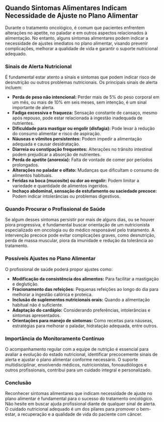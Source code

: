 
## Quando Sintomas Alimentares Indicam Necessidade de Ajuste no Plano Alimentar

Durante o tratamento oncológico, é comum que pacientes enfrentem alterações no apetite, no paladar e em outros aspectos relacionados à alimentação. No entanto, alguns sintomas alimentares podem indicar a necessidade de ajustes imediatos no plano alimentar, visando prevenir complicações, melhorar a qualidade de vida e garantir o suporte nutricional adequado.

### Sinais de Alerta Nutricional

É fundamental estar atento a sinais e sintomas que podem indicar risco de desnutrição ou outros problemas nutricionais. Os principais sinais de alerta incluem:

- **Perda de peso não intencional:** Perder mais de 5% do peso corporal em um mês, ou mais de 10% em seis meses, sem intenção, é um sinal importante de alerta.
- **Fadiga excessiva e fraqueza:** Sensação constante de cansaço, mesmo após repouso, pode estar relacionada à ingestão inadequada de nutrientes.
- **Dificuldade para mastigar ou engolir (disfagia):** Pode levar à redução do consumo alimentar e risco de aspiração.
- **Náuseas e vômitos persistentes:** Podem impedir a alimentação adequada e causar desidratação.
- **Diarreia ou constipação frequentes:** Alterações no trânsito intestinal podem prejudicar a absorção de nutrientes.
- **Perda de apetite (anorexia):** Falta de vontade de comer por períodos prolongados.
- **Alterações no paladar e olfato:** Mudanças que dificultam o consumo de alimentos habituais.
- **Feridas na boca (mucosite) ou dor ao engolir:** Podem limitar a variedade e quantidade de alimentos ingeridos.
- **Inchaço abdominal, sensação de estufamento ou saciedade precoce:** Podem indicar intolerâncias ou problemas digestivos.

### Quando Procurar o Profissional de Saúde

Se algum desses sintomas persistir por mais de alguns dias, ou se houver piora progressiva, é fundamental buscar orientação de um nutricionista especializado em oncologia ou do médico responsável pelo tratamento. A intervenção precoce pode evitar complicações graves, como desnutrição, perda de massa muscular, piora da imunidade e redução da tolerância ao tratamento.

### Possíveis Ajustes no Plano Alimentar

O profissional de saúde poderá propor ajustes como:

- **Modificação da consistência dos alimentos:** Para facilitar a mastigação e deglutição.
- **Fracionamento das refeições:** Pequenas refeições ao longo do dia para melhorar a ingestão calórica e proteica.
- **Inclusão de suplementos nutricionais orais:** Quando a alimentação habitual não é suficiente.
- **Adaptação do cardápio:** Considerando preferências, intolerâncias e sintomas apresentados.
- **Orientações para manejo de sintomas:** Como receitas para náuseas, estratégias para melhorar o paladar, hidratação adequada, entre outros.

### Importância do Monitoramento Contínuo

O acompanhamento regular com a equipe de nutrição é essencial para avaliar a evolução do estado nutricional, identificar precocemente sinais de alerta e ajustar o plano alimentar conforme necessário. O suporte multidisciplinar, envolvendo médicos, nutricionistas, fonoaudiólogos e outros profissionais, contribui para um cuidado integral e personalizado.

### Conclusão

Reconhecer sintomas alimentares que indicam necessidade de ajuste no plano alimentar é fundamental para o sucesso do tratamento oncológico. Não hesite em buscar ajuda profissional diante de qualquer sinal de alerta. O cuidado nutricional adequado é um dos pilares para promover o bem-estar, a recuperação e a qualidade de vida do paciente com câncer.
```
